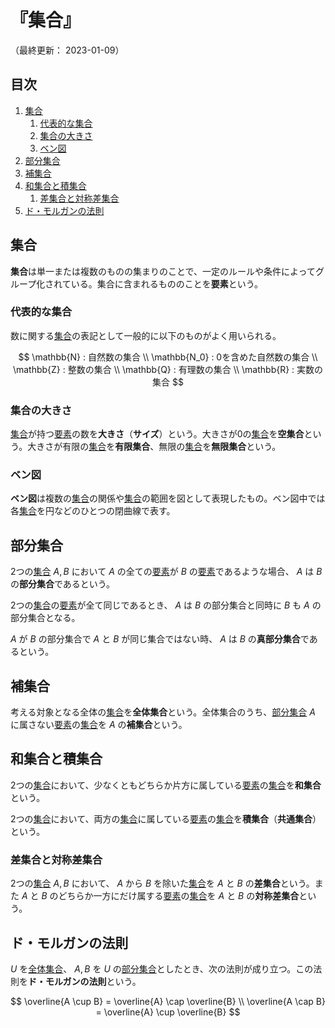 # 『集合』

（最終更新： 2023-01-09）


## 目次

1. [集合](#集合)
	1. [代表的な集合](#代表的な集合)
	1. [集合の大きさ](#集合の大きさ)
	1. [ベン図](#ベン図)
1. [部分集合](#部分集合)
1. [補集合](#補集合)
1. [和集合と積集合](#和集合と積集合)
	1. [差集合と対称差集合](#差集合と対称差集合)
1. [ド・モルガンの法則](#ド・モルガンの法則)


## 集合

**集合**は単一または複数のものの集まりのことで、一定のルールや条件によってグループ化されている。集合に含まれるもののことを**要素**という。

### 代表的な集合

数に関する[集合](#集合)の表記として一般的に以下のものがよく用いられる。

$$
\mathbb{N} : 自然数の集合 \\
\mathbb{N_0} : 0を含めた自然数の集合 \\
\mathbb{Z} : 整数の集合 \\
\mathbb{Q} : 有理数の集合 \\
\mathbb{R} : 実数の集合
$$

### 集合の大きさ

[集合](#集合)が持つ[要素](#集合)の数を**大きさ**（**サイズ**）という。大きさが0の[集合](#集合)を**空集合**という。大きさが有限の[集合](#集合)を**有限集合**、無限の[集合](#集合)を**無限集合**という。

### ベン図

**ベン図**は複数の[集合](#集合)の関係や[集合](#集合)の範囲を図として表現したもの。ベン図中では各[集合](#集合)を円などのひとつの閉曲線で表す。


## 部分集合

2つの[集合](#集合) $A, B$ において $A$ の全ての[要素](#集合)が $B$ の[要素](#集合)であるような場合、 $A$ は $B$ の**部分集合**であるという。

2つの[集合](#集合)の[要素](#集合)が全て同じであるとき、 $A$ は $B$ の部分集合と同時に $B$ も $A$ の部分集合となる。

$A$ が $B$ の部分集合で $A$ と $B$ が同じ集合ではない時、 $A$ は $B$ の**真部分集合**であるという。


## 補集合

考える対象となる全体の[集合](#集合)を**全体集合**という。全体集合のうち、[部分集合](#部分集合) $A$ に属さない[要素](#集合)の[集合](#集合)を $A$ の**補集合**という。


## 和集合と積集合

2つの[集合](#集合)において、少なくともどちらか片方に属している[要素](#集合)の[集合](#集合)を**和集合**という。

2つの[集合](#集合)において、両方の[集合](#集合)に属している[要素](#集合)の[集合](#集合)を**積集合**（**共通集合**）という。

### 差集合と対称差集合

2つの[集合](#集合) $A, B$ において、 $A$ から $B$ を除いた[集合](#集合)を $A$ と $B$ の**差集合**という。また $A$ と $B$ のどちらか一方にだけ属する[要素](#集合)の[集合](#集合)を $A$ と $B$ の**対称差集合**という。


## ド・モルガンの法則

$U$ を[全体集合](#部分集合)、 $A, B$ を $U$ の[部分集合](#部分集合)としたとき、次の法則が成り立つ。この法則を**ド・モルガンの法則**という。

$$
\overline{A \cup B} = \overline{A} \cap \overline{B} \\
\overline{A \cap B} = \overline{A} \cup \overline{B}
$$
